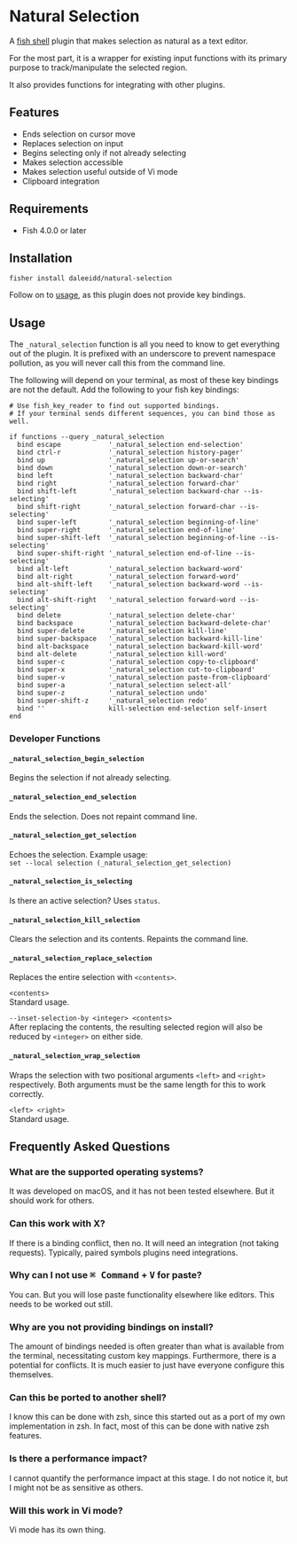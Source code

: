 # Natural Selection
A [fish shell] plugin that makes selection as natural as a text editor.

For the most part, it is a wrapper for existing input functions with its primary purpose to track/manipulate the selected region.

It also provides functions for integrating with other plugins.

## Features

- Ends selection on cursor move
- Replaces selection on input
- Begins selecting only if not already selecting
- Makes selection accessible
- Makes selection useful outside of Vi mode
- Clipboard integration

## Requirements

- Fish 4.0.0 or later

## Installation
`fisher install daleeidd/natural-selection`

Follow on to [usage](#usage), as this plugin does not provide key bindings.

## Usage

The `_natural_selection` function is all you need to know to get everything out of the plugin. It is prefixed with an underscore to prevent namespace pollution, as you will never call this from the command line.

The following will depend on your terminal, as most of these key bindings are not the default. Add the following to your fish key bindings:

```fish
# Use fish_key_reader to find out supported bindings.
# If your terminal sends different sequences, you can bind those as well.

if functions --query _natural_selection
  bind escape            '_natural_selection end-selection'
  bind ctrl-r            '_natural_selection history-pager'
  bind up                '_natural_selection up-or-search'
  bind down              '_natural_selection down-or-search'
  bind left              '_natural_selection backward-char'
  bind right             '_natural_selection forward-char'
  bind shift-left        '_natural_selection backward-char --is-selecting'
  bind shift-right       '_natural_selection forward-char --is-selecting'
  bind super-left        '_natural_selection beginning-of-line'
  bind super-right       '_natural_selection end-of-line'
  bind super-shift-left  '_natural_selection beginning-of-line --is-selecting'
  bind super-shift-right '_natural_selection end-of-line --is-selecting'
  bind alt-left          '_natural_selection backward-word'
  bind alt-right         '_natural_selection forward-word'
  bind alt-shift-left    '_natural_selection backward-word --is-selecting'
  bind alt-shift-right   '_natural_selection forward-word --is-selecting'
  bind delete            '_natural_selection delete-char'
  bind backspace         '_natural_selection backward-delete-char'
  bind super-delete      '_natural_selection kill-line'
  bind super-backspace   '_natural_selection backward-kill-line'
  bind alt-backspace     '_natural_selection backward-kill-word'
  bind alt-delete        '_natural_selection kill-word'
  bind super-c           '_natural_selection copy-to-clipboard'
  bind super-x           '_natural_selection cut-to-clipboard'
  bind super-v           '_natural_selection paste-from-clipboard'
  bind super-a           '_natural_selection select-all'
  bind super-z           '_natural_selection undo'
  bind super-shift-z     '_natural_selection redo'
  bind ''                kill-selection end-selection self-insert
end
```

### Developer Functions

#### `_natural_selection_begin_selection`
Begins the selection if not already selecting.

#### `_natural_selection_end_selection`
Ends the selection. Does not repaint command line.

#### `_natural_selection_get_selection`
Echoes the selection. Example usage:<br>
`set --local selection (_natural_selection_get_selection)`

#### `_natural_selection_is_selecting`
Is there an active selection? Uses `status`.

#### `_natural_selection_kill_selection`
Clears the selection and its contents. Repaints the command line.

#### `_natural_selection_replace_selection`
Replaces the entire selection with `<contents>`.

`<contents>`<br>
Standard usage.

`--inset-selection-by <integer> <contents>`<br>
After replacing the contents, the resulting selected region will also be reduced by `<integer>` on either side.

#### `_natural_selection_wrap_selection`
Wraps the selection with two positional arguments `<left>` and `<right>` respectively. Both arguments must be the same length for this to work correctly.

`<left> <right>`<br>
Standard usage.

## Frequently Asked Questions

### What are the supported operating systems?
It was developed on macOS, and it has not been tested elsewhere. But it should work for others.

### Can this work with X?
If there is a binding conflict, then no. It will need an integration (not taking requests). Typically, paired symbols plugins need integrations.

### Why can I not use <kbd>⌘ Command</kbd> + <kbd>V</kbd> for paste?
You can. But you will lose paste functionality elsewhere like editors. This needs to be worked out still.

### Why are you not providing bindings on install?
The amount of bindings needed is often greater than what is available from the terminal, necessitating custom key mappings. Furthermore, there is a potential for conflicts. It is much easier to just have everyone configure this themselves.

### Can this be ported to another shell?
I know this can be done with zsh, since this started out as a port of my own implementation in zsh. In fact, most of this can be done with native zsh features.

### Is there a performance impact?
I cannot quantify the performance impact at this stage. I do not notice it, but I might not be as sensitive as others.

### Will this work in Vi mode?
Vi mode has its own thing.

[fish shell]: https://fishshell.com
[fisher]: https://github.com/jorgebucaran/fisher

